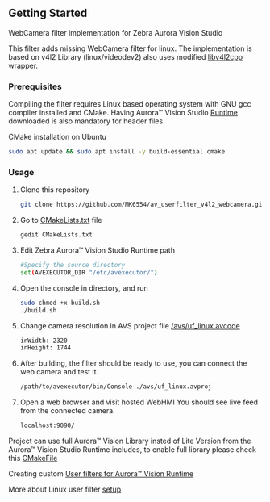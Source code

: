 ## Getting Started
WebCamera filter implementation for Zebra Aurora Vision Studio

This filter adds missing WebCamera filter for linux.
The implementation is based on v4l2 Library (linux/videodev2) also uses modified [libv4l2cpp](https://github.com/mpromonet/libv4l2cpp) wrapper.

### Prerequisites
Compiling the filter requires Linux based operating system with GNU gcc compiler installed and CMake. 
Having Aurora™ Vision Studio [Runtime](https://www.adaptive-vision.com/en/user_area/download/) downloaded is also mandatory for header files.

CMake installation on Ubuntu
```bash
sudo apt update && sudo apt install -y build-essential cmake
```

### Usage
1. Clone this repository
   ```sh
   git clone https://github.com/MK6554/av_userfilter_v4l2_webcamera.git
   ```
2. Go to [CMakeLists.txt](CMakeLists.txt) file
   ```sh
   gedit CMakeLists.txt
   ```
4. Edit Zebra Aurora™ Vision Studio Runtime path
   ```sh
   #Specify the source directory
   set(AVEXECUTOR_DIR "/etc/avexecutor/")
   ```
5. Open the console in directory, and run
   ```sh
   sudo chmod +x build.sh
   ./build.sh
   ```
6. Change camera resolution in AVS project file [/avs/uf_linux.avcode](/avs/uf_linux.avcode)
   ```sh
   inWidth: 2320
   inHeight: 1744
   ```

7. After building, the filter should be ready to use, you can connect the web camera and test it.
   ```sh
   /path/to/avexecutor/bin/Console ./avs/uf_linux.avproj
   ```
   
8. Open a web browser and visit hosted WebHMI You should see live feed from the connected camera.
   ```sh
   localhost:9090/
   ```


Project can use full Aurora™ Vision Library insted of Lite Version from the Aurora™ Vision Studio Runtime includes, to enable full library please check this [CMakeFile](https://github.com/ErykDevZebra/EmptyAVLProject/blob/main/build/CMakeLists.txt)

Creating custom [User filters for Aurora™ Vision Runtime](https://docs.adaptive-vision.com/current/studio/extensibility/CreatingUserFilters.html#struct)

More about Linux user filter [setup](https://docs.adaptive-vision.com/5.5/avl/getting_started/UserFilterOnLinux.html)

